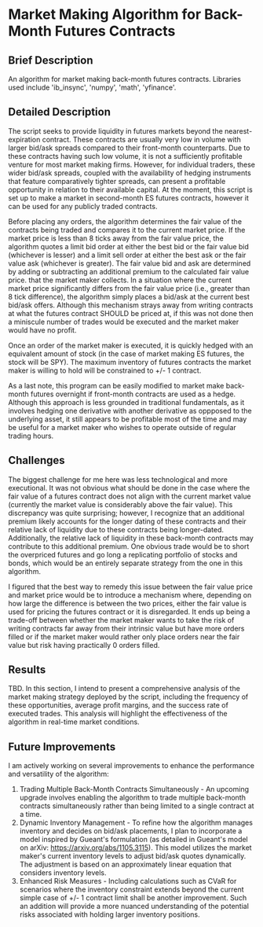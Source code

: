 # Market Making Algorithm for Back-Month Futures Contracts
## Brief Description
An algorithm for market making back-month futures contracts.
Libraries used include 'ib_insync', 'numpy', 'math', 'yfinance'.

## Detailed Description
The script seeks to provide liquidity in futures markets beyond the nearest-expiration contract. These contracts are usually very low in volume with larger bid/ask spreads compared to their front-month counterparts. Due to these contracts having such low volume, it is not a sufficiently profitable venture for most market making firms. However, for individual traders, these wider bid/ask spreads, coupled with the availability of hedging instruments that feature comparatively tighter spreads, can present a profitable opportunity in relation to their available capital. At the moment, this script is set up to make a market in second-month ES futures contracts, however it can be used for any publicly traded contracts.

Before placing any orders, the algorithm determines the fair value of the contracts being traded and compares it to the current market price. If the market price is less than 8 ticks away from the fair value price, the algorithm quotes a limit bid order at either the best bid or the fair value bid (whichever is lesser) and a limit sell order at either the best ask or the fair value ask (whichever is greater). The fair value bid and ask are determined by adding or subtracting an additional premium to the calculated fair value price. that the market maker collects. In a situation where the current market price significantly differs from the fair value price (i.e., greater than 8 tick difference), the algorithm simply places a bid/ask at the current best bid/ask offers. Although this mechanism strays away from writing contracts at what the futures contract SHOULD be priced at, if this was not done then a miniscule number of trades would be executed and the market maker would have no profit.

Once an order of the market maker is executed, it is quickly hedged with an equivalent amount of stock (in the case of market making ES futures, the stock will be SPY). The maximum inventory of futures contracts the market maker is willing to hold will be constrained to +/- 1 contract. 

As a last note, this program can be easily modified to market make back-month futures overnight if front-month contracts are used as a hedge. Although this approach is less grounded in traditional fundamentals, as it involves hedging one derivative with another derivative as oppposed to the underlying asset, it still appears to be profitable most of the time and may be useful for a market maker who wishes to operate outside of regular trading hours.

## Challenges
The biggest challenge for me here was less technological and more executional. It was not obvious what should be done in the case where the fair value of a futures contract does not align with the current market value (currently the market value is considerably above the fair value). This discrepancy was quite surprising; however, I recognize that an additional premium likely accounts for the longer dating of these contracts and their relative lack of liquidity due to these contracts being longer-dated. Additionally, the relative lack of liquidity in these back-month contracts may contribute to this additional premium. One obvious trade would be to short the overpriced futures and go long a replicating portfolio of stocks and bonds, which would be an entirely separate strategy from the one in this algorithm.

I figured that the best way to remedy this issue between the fair value price and market price would be to introduce a mechanism where, depending on how large the difference is between the two prices, either the fair value is used for pricing the futures contract or it is disregarded. It ends up being a trade-off between whether the market maker wants to take the risk of writing contracts far away from their intrinsic value but have more orders filled or if the market maker would rather only place orders near the fair value but risk having practically 0 orders filled.

## Results
TBD. In this section, I intend to present a comprehensive analysis of the market making strategy deployed by the script, including the frequency of these opportunities, average profit margins, and the success rate of executed trades. This analysis will highlight the effectiveness of the algorithm in real-time market conditions.

## Future Improvements
I am actively working on several improvements to enhance the performance and versatility of the algorithm:
1. Trading Multiple Back-Month Contracts Simultaneously - An upcoming upgrade involves enabling the algorithm to trade multiple back-month contracts simultaneously rather than being limited to a single contract at a time.
2. Dynamic Inventory Management - To refine how the algorithm manages inventory and decides on bid/ask placements, I plan to incorporate a model inspired by Gueant's formulation (as detailed in Gueant's model on arXiv: https://arxiv.org/abs/1105.3115). This model utilizes the market maker's current inventory levels to adjust bid/ask quotes dynamically. The adjustment is based on an approximately linear equation that considers inventory levels.
3. Enhanced Risk Measures - Including calculations such as CVaR for scenarios where the inventory constraint extends beyond the current simple case of +/- 1 contract limit shall be another improvement. Such an addition will provide a more nuanced understanding of the potential risks associated with holding larger inventory positions.
